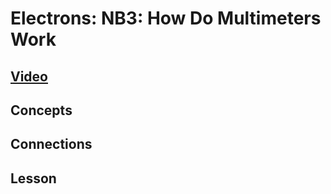 # Electrons: NB3: How Do Multimeters Work

## [Video](https://vimeo.com/??????)

## Concepts

## Connections

## Lesson
